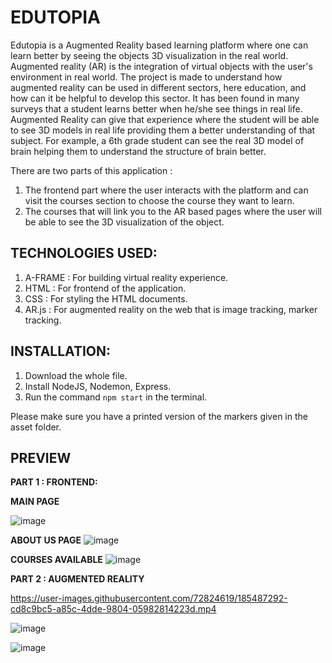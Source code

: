 # EDUTOPIA
Edutopia is a Augmented Reality based learning platform where one can learn better by seeing the objects 3D visualization in the real world.
Augmented reality (AR) is the integration of virtual objects with the user's environment in real world. 
The project is made to understand how augmented reality can be used in different sectors, here education, and how can it be helpful to develop this sector.
It has been found in many surveys that a student learns better when he/she see things in real life. Augmented Reality can give that experience where the student will be able to see 3D models in real life providing them a better understanding of that subject. For example, a 6th grade student can see the real 3D model of brain helping them to understand the structure of brain better.

There are two parts of this application :
1. The frontend part where the user interacts with the platform and can visit the courses section to choose the course they want to learn.
2. The courses that will link you to the AR based pages where the user will be able to see the 3D visualization of the object. 

## TECHNOLOGIES USED:
1. A-FRAME : For building virtual reality experience.
2. HTML : For frontend of the application.
3. CSS : For styling the HTML documents.
4. AR.js : For augmented reality on the web that is image tracking, marker tracking.

## INSTALLATION:

1. Download the whole file. 
2. Install NodeJS, Nodemon, Express.
3. Run the command `npm start` in the terminal.

Please make sure you have a printed version of the markers given in the asset folder.

## PREVIEW

**PART 1 : FRONTEND:**

**MAIN PAGE**

![image](https://user-images.githubusercontent.com/72824619/185485572-b1fe09ce-2e46-4d94-95cf-baac35b9f61a.png)

**ABOUT US PAGE**
![image](https://user-images.githubusercontent.com/72824619/185485635-e12127a5-6b5e-47af-aa7c-1c26e1cc93dc.png)

**COURSES AVAILABLE**
![image](https://user-images.githubusercontent.com/72824619/185485684-0e714178-fb60-4384-be00-9b34a0e12c96.png)

**PART 2 : AUGMENTED REALITY**


https://user-images.githubusercontent.com/72824619/185487292-cd8c9bc5-a85c-4dde-9804-05982814223d.mp4


![image](https://user-images.githubusercontent.com/72824619/185485885-6127e315-9950-4b22-b0d2-d8f16972fc20.png)

![image](https://user-images.githubusercontent.com/72824619/185485916-3ad4ca57-bc80-4328-b833-0dc2d8f80b75.png)










